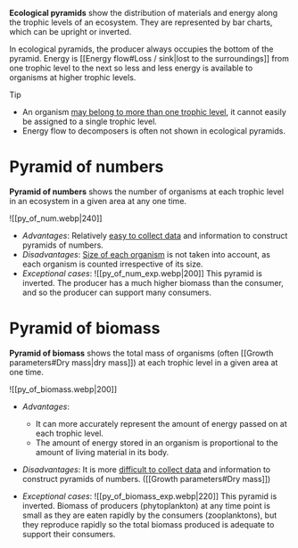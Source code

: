 **Ecological pyramids** show the distribution of materials and energy along the <span class="hi-blue">trophic levels</span> of an ecosystem. They are represented by <span class="hi-blue">bar charts</span>, which can be <span class="hi-green">upright or inverted</span>.

In ecological pyramids, the <span class="hi-blue">producer</span> always occupies the <span class="hi-green">bottom of the pyramid</span>. Energy is [[Energy flow#Loss / sink|lost to the surroundings]] from one trophic level to the next so less and less energy is available to organisms at higher trophic levels.

> [!tip]
> - An organism <u>may belong to more than one trophic level</u>, it cannot easily be assigned to a single trophic level.
> - Energy flow to decomposers is often not shown in ecological pyramids.

# Pyramid of numbers
**Pyramid of numbers** shows the number of organisms at each trophic level in an ecosystem in a given area at any one time.

![[py_of_num.webp|240]]

- *Advantages*: Relatively <u>easy to collect data</u> and information to construct pyramids of numbers.
- *Disadvantages*: <u>Size of each organism</u> is not taken into account, as each organism is counted irrespective of its size.
- *Exceptional cases*:
  ![[py_of_num_exp.webp|200]]
  This pyramid is <span class="hi-blue">inverted</span>. The producer has a much <span class="hi-green">higher biomass than the consumer</span>, and so the producer can support many consumers.

# Pyramid of biomass
**Pyramid of biomass** shows the total mass of organisms (often [[Growth parameters#Dry mass|dry mass]]) at each trophic level in a given area at one time.

![[py_of_biomass.webp|200]]

- *Advantages*:
	- It can more accurately represent the <span class="hi-green">amount of energy</span> passed on at each trophic level.
	- The amount of energy stored in an organism is proportional to the amount of living material in its body.

- *Disadvantages*:
  It is more <u>difficult to collect data</u> and information to construct pyramids of numbers. ([[Growth parameters#Dry mass]])

- *Exceptional cases*:
  ![[py_of_biomass_exp.webp|220]]
  This pyramid is <span class="hi-blue">inverted</span>. Biomass of producers (phytoplankton) at any time point is small as they are eaten rapidly by the consumers (zooplanktons), but they reproduce rapidly so the total biomass produced is adequate to support their consumers.
